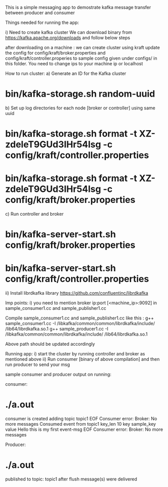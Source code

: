 This is a simple messaging app to demostrate kafka message transfer between producer and consumer

Things needed for running the app:

i) Need to create kafka cluster
We can download binary from https://kafka.apache.org/downloads and follow below steps 

after downloading on a machine :
we can create cluster using kraft
update the config for config/kraft/broker.properties and config/kraft/controller.properies to sample config given under configs/ in this folder.
You need to change ips to your machine ip or localhost

How to run cluster:
a) Generate an ID for the Kafka cluster
   # bin/kafka-storage.sh random-uuid
b) Set up log directories for each node [broker or controller] using same uuid
   # bin/kafka-storage.sh format -t XZ-zdeleT9GUd3IHr54lsg -c config/kraft/controller.properties
   # bin/kafka-storage.sh format -t XZ-zdeleT9GUd3IHr54lsg -c config/kraft/broker.properties
c) Run controller and broker
   # bin/kafka-server-start.sh config/kraft/broker.properties
   # bin/kafka-server-start.sh config/kraft/controller.properties

ii) Install librdkafka library
https://github.com/confluentinc/librdkafka


Imp points:
i) you need to mention broker ip:port [<machine_ip>:9092] in sample_consumer1.cc and sample_publisher1.cc


Compile sample_consumer1.cc and sample_publisher1.cc like this :
g++ sample_consumer1.cc -I /libkafka/common/common/librdkafka/include/ /lib64/librdkafka.so.1
g++ sample_producer1.cc -I /libkafka/common/common/librdkafka/include/ /lib64/librdkafka.so.1

Above path should be updated accordingly


Running app:
i) start the cluster by running controller and broker as mentioned above
ii) Run consumer [binary of above compilation] and then run producer to send your msg

sample consumer and producer output on running:

consumer:
# ./a.out
consumer is created
adding topic topic1
EOF Consumer error: Broker: No more messages
Consumed event from topic1 key_len 10
key
sample_key
value
Hello
this is my first event-msg
EOF Consumer error: Broker: No more messages

Producer:
# ./a.out
published to topic: topic1
after flush
message(s) were delivered




